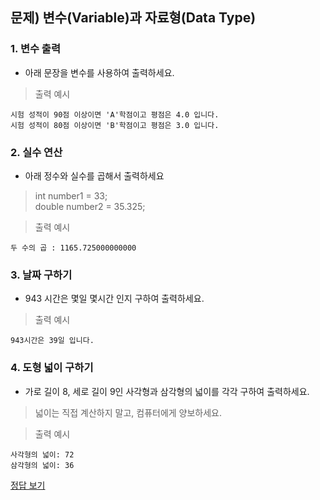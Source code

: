 ## 문제) 변수(Variable)과 자료형(Data Type)

### 1. 변수 출력
* 아래 문장을 변수를 사용하여 출력하세요.

> 출력 예시 
```
시험 성적이 90점 이상이면 'A'학점이고 평점은 4.0 입니다.
시험 성적이 80점 이상이면 'B'학점이고 평점은 3.0 입니다.
```

### 2. 실수 연산
* 아래 정수와 실수를 곱해서 출력하세요

> int number1 = 33;   
> double number2 = 35.325;  
  
> 출력 예시  
```
두 수의 곱 : 1165.725000000000
```

### 3. 날짜 구하기 
* 943 시간은 몇일 몇시간 인지 구하여 출력하세요.

 > 출력 예시 
```
943시간은 39일 입니다.
```


### 4. 도형 넓이 구하기 
* 가로 길이 8, 세로 길이 9인 사각형과 삼각형의 넓이를 각각 구하여 출력하세요.
> 넓이는 직접 계산하지 말고, 컴퓨터에게 양보하세요.  
  
> 출력 예시 
```
사각형의 넓이: 72
삼각형의 넓이: 36
```

[정답 보기](quiz02.c)
